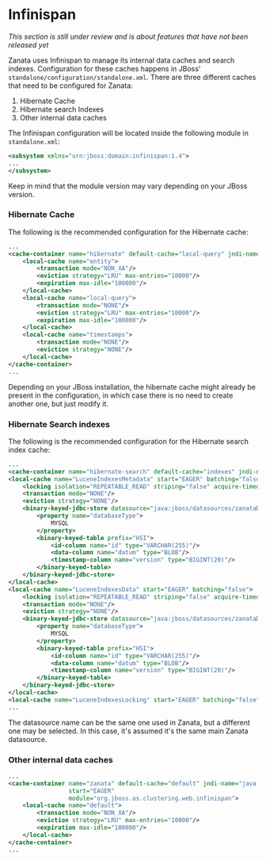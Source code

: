 # Infinispan

_This section is still under review and is about features that have not been released yet_

Zanata uses Infinispan to manage its internal data caches and search indexes. Configuration for these caches happens in JBoss' `standalone/configuration/standalone.xml`. There are three different caches that need to be configured for Zanata:

1. Hibernate Cache
1. Hibernate search Indexes
1. Other internal data caches

The Infinispan configuration will be located inside the following module in `standalone.xml`:

```xml
<subsystem xmlns="urn:jboss:domain:infinispan:1.4">
...
</subsystem>
```

Keep in mind that the module version may vary depending on your JBoss version.

### Hibernate Cache

The following is the recommended configuration for the Hibernate cache:

```xml
...
<cache-container name="hibernate" default-cache="local-query" jndi-name="java:jboss/infinispan/container/hibernate" start="EAGER" module="org.jboss.as.jpa.hibernate:4">
    <local-cache name="entity">
        <transaction mode="NON_XA"/>
        <eviction strategy="LRU" max-entries="10000"/>
        <expiration max-idle="100000"/>
   	</local-cache>
    <local-cache name="local-query">
        <transaction mode="NONE"/>
        <eviction strategy="LRU" max-entries="10000"/>
        <expiration max-idle="100000"/>
    </local-cache>
    <local-cache name="timestamps">
        <transaction mode="NONE"/>
        <eviction strategy="NONE"/>
    </local-cache>
</cache-container>
...
```

Depending on your JBoss installation, the hibernate cache might already be present in the configuration, in which case there is no need to create another one, but just modify it.

### Hibernate Search indexes

The following is the recommended configuration for the Hibernate search index cache:

```xml
...
<cache-container name="hibernate-search" default-cache="indexes" jndi-name="java:jboss/infinispan/container/hibernate-search" start="EAGER"  module="org.jboss.as.clustering.web.infinispan">
<local-cache name="LuceneIndexesMetadata" start="EAGER" batching="false">
    <locking isolation="REPEATABLE_READ" striping="false" acquire-timeout="20000" concurrency-level="500"/>
    <transaction mode="NONE"/>
    <eviction strategy="NONE"/>
    <binary-keyed-jdbc-store datasource="java:jboss/datasources/zanataDatasource" passivation="false" purge="false">
        <property name="databaseType">
            MYSQL
        </property>
        <binary-keyed-table prefix="HSI">
            <id-column name="id" type="VARCHAR(255)"/>
            <data-column name="datum" type="BLOB"/>
            <timestamp-column name="version" type="BIGINT(20)"/>
        </binary-keyed-table>
    </binary-keyed-jdbc-store>
</local-cache>
<local-cache name="LuceneIndexesData" start="EAGER" batching="false">
    <locking isolation="REPEATABLE_READ" striping="false" acquire-timeout="20000" concurrency-level="500"/>
    <transaction mode="NONE"/>
    <eviction strategy="NONE"/>
    <binary-keyed-jdbc-store datasource="java:jboss/datasources/zanataDatasource" passivation="false" purge="false">
        <property name="databaseType">
            MYSQL
        </property>
        <binary-keyed-table prefix="HSI">
            <id-column name="id" type="VARCHAR(255)"/>
            <data-column name="datum" type="BLOB"/>
            <timestamp-column name="version" type="BIGINT(20)"/>
        </binary-keyed-table>
    </binary-keyed-jdbc-store>
</local-cache>
<local-cache name="LuceneIndexesLocking" start="EAGER" batching="false"/>
...
```

The datasource name can be the same one used in Zanata, but a different one may be selected. In this case, it's assumed it's the same main Zanata datasource.

### Other internal data caches

```xml
...
<cache-container name="zanata" default-cache="default" jndi-name="java:jboss/infinispan/container/zanata" 
                 start="EAGER" 
                 module="org.jboss.as.clustering.web.infinispan">
    <local-cache name="default">
        <transaction mode="NON_XA"/>
        <eviction strategy="LRU" max-entries="10000"/>
        <expiration max-idle="100000"/>
    </local-cache>
</cache-container>
...
```